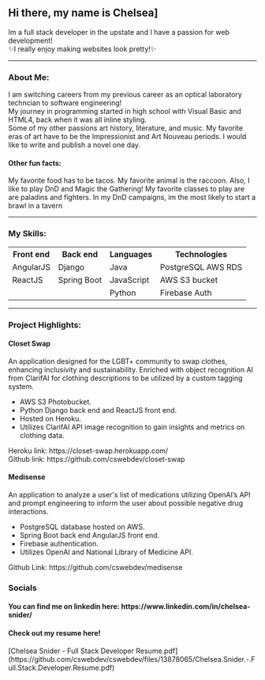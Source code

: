 <h2>
  Hi there, my name is Chelsea]
</h2>
<p>
  Im a full stack developer in the upstate and I have a passion for web development! 
   <br>
  ✨I really enjoy making websites look pretty!✨
</p>
<hr>
<h3>About Me:</h3>

<p>
   I am switching careers from my previous career as an optical laboratory techncian to software engineering! 
  <br>
 My journey in programming started in high school with Visual Basic and HTML4, back when it was all inline styling.
  <br>
  Some of my other passions art history, literature, and music. My favorite eras of art have to be the Impressionist and Art Nouveau periods. I would like to write and publish a novel one day.
  <br>
  
<p>
  <h4>
  Other fun facts:
  </h4>
  My favorite food has to be tacos. My favorite animal is the raccoon. Also, I like to play DnD and Magic the Gathering! My favorite classes to play are are paladins and fighters. In my DnD campaigns, im the most likely to start a brawl in a tavern  
</p>
 
</p>
<hr>
<h3>My Skills:</h3>
<table>
  <tr>
    <th>Front end</th>
    <th>Back end</th>
    <th>Languages</th>
    <th>Technologies</th>
  </tr>
  <tr>
    <td>AngularJS</td>
    <td>Django</td>
    <td>Java</td>
    <td>PostgreSQL AWS RDS</td>
  </tr>
  <tr>
    <td>ReactJS</td>
    <td>Spring Boot</td>
    <td>JavaScript</td>
    <td>AWS S3 bucket</td>
  </tr>
  <tr>
  <td></td>
  <td></td>
  <td>Python</td>
  <td>Firebase Auth</td>
</tr>
</table>
<hr>
<p>
<h3>Project Highlights:</h3>
  <h4>Closet Swap</h4>
  <p>
    An application designed for the LGBT+ community to swap clothes, enhancing inclusivity and sustainability. Enriched with object recognition AI from ClarifAI for clothing descriptions to be utilized by a custom tagging system. 
    <ul>
      <li>
        AWS S3 Photobucket.
      </li>
      <li>
        Python Django back end and ReactJS front end.
      </li>
      <li>
      Hosted on Heroku.
      </li>
      <li>
        Utilizes ClarifAI API image recognition to gain insights and metrics on clothing data.
      </li>
    </ul>
  Heroku link: https://closet-swap.herokuapp.com/
  <br>
  Github link: https://github.com/cswebdev/closet-swap
</p>
  <p>  
  <h4>Medisense</h4>
    <p>
      An application to analyze a user's list of medications utilizing OpenAI’s API and prompt engineering to inform the user about possible negative drug interactions.
      <ul>
        <li>
          PostgreSQL database hosted on AWS.
        </li>
         <li>
          Spring Boot back end AngularJS front end.
        </li>
        <li>
          Firebase authentication.
        </li>
        <li>
          Utilizes OpenAI and National Library of Medicine API.
        </li>
      </ul>
      Github Link: https://github.com/cswebdev/medisense
    </p>
  </p>
</p>
<h3>Socials</h3>
<h4>You can find me on linkedin here: https://www.linkedin.com/in/chelsea-snider/</h4>
<h4>Check out my resume here!</h4>
[Chelsea Snider - Full Stack Developer Resume.pdf](https://github.com/cswebdev/cswebdev/files/13878065/Chelsea.Snider.-.Full.Stack.Developer.Resume.pdf)

